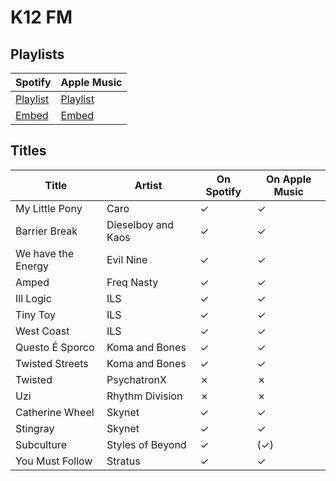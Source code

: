 # K12 FM

## Playlists

| Spotify                                                                                                     | Apple Music                                                                           |
| ----------------------------------------------------------------------------------------------------------- | ------------------------------------------------------------------------------------- |
| [Playlist](https://open.spotify.com/user/marauderxtreme/playlist/3CYd2F77lmPTx9yGrBERJe)                    | [Playlist](https://itunes.apple.com/de/playlist/saints-row-k12-fm/idpl.u-GN5bu8aoX3E) |
| [Embed](https://embed.spotify.com/?uri=spotify%3Auser%3Amarauderxtreme%3Aplaylist%3A3CYd2F77lmPTx9yGrBERJe) | [Embed](https://tools.applemusic.com/embed/v1/playlist/pl.u-GN5bu8aoX3E)              |

## Titles

| Title              | Artist             | On Spotify | On Apple Music |
| ------------------ | ------------------ | ---------- | -------------- |
| My Little Pony     | Caro               | ✓          | ✓              |
| Barrier Break      | Dieselboy and Kaos | ✓          | ✓              |
| We have the Energy | Evil Nine          | ✓          | ✓              |
| Amped              | Freq Nasty         | ✓          | ✓              |
| Ill Logic          | ILS                | ✓          | ✓              |
| Tiny Toy           | ILS                | ✓          | ✓              |
| West Coast         | ILS                | ✓          | ✓              |
| Questo É Sporco    | Koma and Bones     | ✓          | ✓              |
| Twisted Streets    | Koma and Bones     | ✓          | ✓              |
| Twisted            | PsychatronX        | ✗          | ✗              |
| Uzi                | Rhythm Division    | ✗          | ✗              |
| Catherine Wheel    | Skynet             | ✓          | ✓              |
| Stingray           | Skynet             | ✓          | ✓              |
| Subculture         | Styles of Beyond   | ✓          | (✓)            |
| You Must Follow    | Stratus            | ✓          | ✓              |
